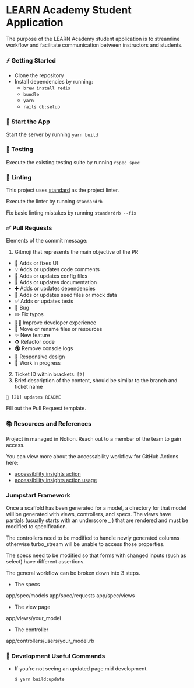 # LEARN Academy Student Application

The purpose of the LEARN Academy student application is to streamline workflow and facilitate communication between instructors and students.

### ⚡️ Getting Started

- Clone the repository
- Install dependencies by running:
  - `brew install redis`
  - `bundle`
  - `yarn`
  - `rails db:setup`

### 🏁 Start the App

Start the server by running `yarn build`

### 🚗 Testing

Execute the existing testing suite by running `rspec spec`

### 🛁 Linting

This project uses [standard](https://github.com/testdouble/standard) as the project linter.

Execute the linter by running `standardrb`

Fix basic linting mistakes by running `standardrb --fix`

### ✅ Pull Requests

Elements of the commit message:

1. Gitmoji that represents the main objective of the PR

- :lipstick: Adds or fixes UI
- :bulb: Adds or updates code comments
- :wrench: Adds or updates config files
- :memo: Adds or updates documentation
- :heavy_plus_sign: Adds or updates dependencies
- :seedling: Adds or updates seed files or mock data
- :white_check_mark: Adds or updates tests
- :bug: Bug
- :pencil2: Fix typos
- :technologist: Improve developer experience
- :truck: Move or rename files or resources
- :sparkles: New feature
- :recycle: Refactor code
- :mute: Remove console logs
- :iphone: Responsive design
- :construction: Work in progress

2. Ticket ID within brackets: `[2]`
3. Brief description of the content, should be similar to the branch and ticket name

```
📝 [21] updates README
```

Fill out the Pull Request template.

### 📚 Resources and References

Project in managed in Notion. Reach out to a member of the team to gain access.

You can view more about the accessability workflow for GitHub Actions here:
- [accessibility insights action](https://github.com/microsoft/accessibility-insights-action/blob/main/docs/gh-action-usage.md)
- [accessibility insights action usage](https://github.com/microsoft/accessibility-insights-action/blob/main/docs/gh-action-usage.md)

### Jumpstart Framework

Once a scaffold has been generated for a model, a directory for that model will be generated with views, controllers, and specs. The views have partials (usually starts with an underscore _ ) that are rendered and must be modified to specification.

The controllers need to be modified to handle newly generated columns otherwise turbo_stream will be unable to access those properties.

The specs need to be modified so that forms with changed inputs (such as select) have different assertions.

The general workflow can be broken down into 3 steps.

- The specs

app/spec/models
app/spec/requests
app/spec/views

- The view page

app/views/your_model

- The controller

app/controllers/users/your_model.rb

### 💫 Development Useful Commands

- If you're not seeing an updated page mid development.

   ```
   $ yarn build:update
   ```
